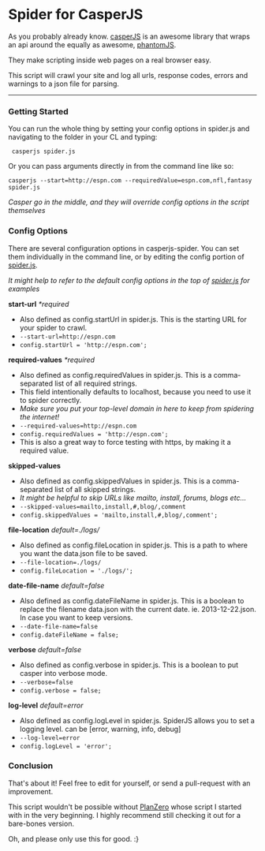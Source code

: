 # Spider for CasperJS

As you probably already know.  [casperJS](http://casperjs.org/) is an awesome library
that wraps an api around the equally as awesome, [phantomJS](http://phantomjs.org/).

They make scripting inside web pages on a real browser easy.

This script will crawl your site and log all urls, response codes, errors and warnings to a json file for parsing.

--------

### Getting Started

You can run the whole thing by setting your config options in spider.js and navigating to the folder in your CL and typing:

``` casperjs spider.js```

Or you can pass arguments directly in from the command line like so:

``` casperjs --start=http://espn.com --requiredValue=espn.com,nfl,fantasy spider.js ```

*Casper go in the middle, and they will override config options in the script themselves*

### Config Options

There are several configuration options in casperjs-spider.  You can set them individually in the command line, or by editing the config portion of [spider.js](https://github.com/pensive612/casperjs-spider/blob/master/spider.js).

*It might help to refer to the default config options in the top of [spider.js](https://github.com/pensive612/casperjs-spider/blob/master/spider.js) for examples*

**start-url** *\*required*

- Also defined as config.startUrl in spider.js.  This is the starting URL for your spider to crawl.
- ```--start-url=http://espn.com```
- ```config.startUrl = 'http://espn.com';```

**required-values** *\*required*

- Also defined as config.requiredValues in spider.js.  This is a comma-separated list of all required strings.
- This field intentionally defaults to localhost, because you need to use it to spider correctly.
- *Make sure you put your top-level domain in here to keep from spidering the internet!*
- ```--required-values=http://espn.com```
- ```config.requiredValues = 'http://espn.com';```
- This is also a great way to force testing with https, by making it a required value.

**skipped-values**

- Also defined as config.skippedValues in spider.js.  This is a comma-separated list of all skipped strings.
- *It might be helpful to skip URLs like mailto, install, forums, blogs etc...*
- ```--skipped-values=mailto,install,#,blog/,comment```
- ```config.skippedValues = 'mailto,install,#,blog/,comment';```

**file-location** *default=./logs/*

- Also defined as config.fileLocation in spider.js.  This is a path to where you want the data.json file to be saved.
- ```--file-location=./logs/```
- ```config.fileLocation = './logs/';```

**date-file-name** *default=false*

- Also defined as config.dateFileName in spider.js.  This is a boolean to replace the filename data.json with the current date.  ie.  2013-12-22.json.  In case you want to keep versions.
- ```--date-file-name=false```
- ```config.dateFileName = false;```

**verbose** *default=false*

- Also defined as config.verbose in spider.js.  This is a boolean to put casper into verbose mode.
- ```--verbose=false```
- ```config.verbose = false;```

**log-level** *default=error*

- Also defined as config.logLevel in spider.js.  SpiderJS allows you to set a logging level. can be [error, warning, info, debug]
- ```--log-level=error```
- ```config.logLevel = 'error';```

### Conclusion

That's about it!  Feel free to edit for yourself, or send a pull-request with an improvement.

This script wouldn't be possible without [PlanZero](http://planzero.org/blog/2013/03/07/spidering_the_web_with_casperjs) whose script I started with in the very beginning.  I highly recommend still checking it out for a bare-bones version.

Oh, and please only use this for good. :}
